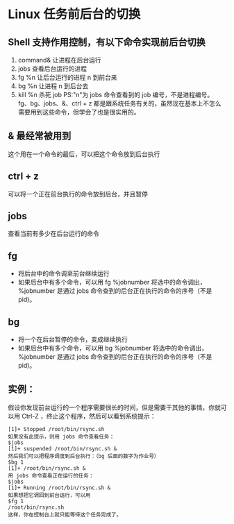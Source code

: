 # Linux 任务前后台的切换

## Shell 支持作用控制，有以下命令实现前后台切换
1. command& 让进程在后台运行
2. jobs 查看后台运行的进程
3. fg %n 让后台运行的进程 n 到前台来
4. bg %n 让进程 n 到后台去
5. kill %n 杀死 job
PS:"n"为 jobs 命令查看到的 job 编号，不是进程编号。 fg、bg、jobs、&、ctrl + z 都是跟系统任务有关的，虽然现在基本上不怎么需要用到这些命令，但学会了也是很实用的。


##  & 最经常被用到
这个用在一个命令的最后，可以把这个命令放到后台执行


## ctrl + z
可以将一个正在前台执行的命令放到后台，并且暂停


## jobs
查看当前有多少在后台运行的命令


## fg
- 将后台中的命令调至前台继续运行
- 如果后台中有多个命令，可以用 fg %jobnumber 将选中的命令调出，%jobnumber 是通过 jobs 命令查到的后台正在执行的命令的序号（不是 pid)。


## bg
- 将一个在后台暂停的命令，变成继续执行
- 如果后台中有多个命令，可以用 bg %jobnumber 将选中的命令调出，%jobnumber 是通过 jobs 命令查到的后台正在执行的命令的序号（不是 pid)。


## 实例：
假设你发现前台运行的一个程序需要很长的时间，但是需要干其他的事情，你就可以用 Ctrl-Z ，终止这个程序，然后可以看到系统提示：
```
[1]+ Stopped /root/bin/rsync.sh
如果没有此提示，则用 jobs 命令查看任务：
$jobs
[1]+ suspended /root/bin/rsync.sh &
然后我们可以把程序调度到后台执行：（bg 后面的数字为作业号）
$bg 1
[1]+ /root/bin/rsync.sh &
用 jobs 命令查看正在运行的任务：
$jobs
[1]+ Running /root/bin/rsync.sh &
如果想把它调回到前台运行，可以用
$fg 1
/root/bin/rsync.sh
这样，你在控制台上就只能等待这个任务完成了。
```
